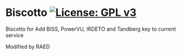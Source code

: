 Biscotto [![License: GPL v3](https://img.shields.io/badge/License-GPLv3-blue.svg)](https://www.gnu.org/licenses/gpl-3.0)
===============
Biscotto for Add BISS, PowerVU, IRDETO and Tandberg key to current service

Modified by RAED
